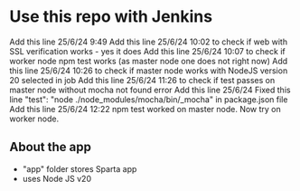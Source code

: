 # Use this repo with Jenkins

Add this line 25/6/24 9:49
Add this line 25/6/24 10:02 to check if web with SSL verification works - yes it does
Add this line 25/6/24 10:07 to check if worker node npm test works (as master node one does not right now)
Add this line 25/6/24 10:26 to check if master node works with NodeJS version 20 selected in job
Add this line 25/6/24 11:26 to check if test passes on master node without mocha not found error
Add this line 25/6/24 Fixed this line "test": "node ./node_modules/mocha/bin/_mocha" in package.json file
Add this line 25/6/24 12:22 npm test worked on master node.  Now try on worker node.

## About the app
- "app" folder stores Sparta app
- uses Node JS v20
